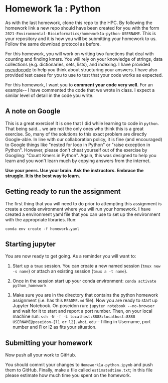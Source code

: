 # Homework 1a : Python
As with the last homework, clone this repo to the HPC. By following the homework link a new repo should have been created for you with the form `2021-Environmental-Bioinformatics/homework1a-python-USERNAME`. This is your repository and it is how you will be submitting your homework to us. Follow the same download protocol as before. 

For this homework, you will work on writing two functions that deal with counting and finding kmers. You will rely on your knowledge of strings, data collections (e.g. dictionaries, sets, lists), and indexing. I have provided [pseudocode](https://en.wikipedia.org/wiki/Pseudocode) to help you think about structuring your answers. I have also provided test cases for you to use to test that your code works as expected. 

For this homework, I want you to **comment your code very well.** For an example-- I have commented the code that we wrote in class. I expect a similar level of detail in the code you write.

## A note on Google
This is a great exercise! It is one that I did while learning to code in `python`. That being said... we are not the only ones who think this is a great exercise. So, many of the solutions to this exact problem are directly Google-able. In line with our collaboration policy, it is fine (and encouraged) to Google things like "nested for loop in Python" or "raise exception in Python". However, please don't cheat yourself out of the exercise by Googling: "Count Kmers in Python". Again, this was designed to help you learn and you won't learn much by copying answers from the internet.

**Use your peers. Use your brain. Ask the instructors. Embrace the struggle. It is the best way to learn.**

## Getting ready to run the assignment
The first thing that you will need to do prior to attempting this assignment is create a conda environment where you will run your homework. I have created a environment yaml file that you can use to set up the environment with the appropriate libraries. Run: 

```
conda env create -f homework.yaml
```
## Starting jupyter
You are now ready to get going. As a reminder you will want to: 

1) Start up a `tmux` session. You can create a new named session (`tmux new -s name`) or attach an existing session (`tmux a -t name`). 

2) Once in the session start up your conda environment: `conda activate python_homework`

3) Make sure you are in the directory that contains the python homework assignment (i.e. has this `README.md` file). Now you are ready to start up Jupyter Notebook. On poseidon run: `jupyter notebook --no-browser` and wait for it to start and report a port number. Then, on your local machine run: `ssh -N -f -L localhost:8888:localhost:8888 USERNAME@poseidon-[l1 or l2].whoi.edu`-- filling in Username, port number and l1 or l2 as fits your situation. 

## Submitting your homework

Now push all your work to GitHub.

You should commit your changes to `Homework1a-python.ipynb` and push them to GitHub. Finally, make a file called `estimatedtime.txt`; in this file please estimate how much time you spent on the homework.

